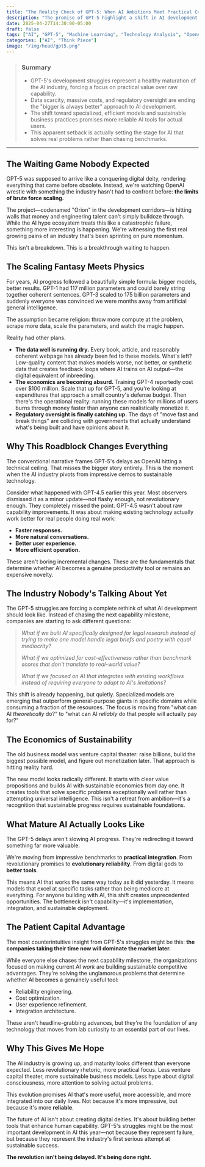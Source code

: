 ```yaml
---
title: "The Reality Check of GPT-5: When AI Ambitions Meet Practical Constraints"
description: "The promise of GPT-5 highlight a shift in AI development - from scaling up to optimizing efficiency and usability, signaling a healthier future for AI."
date: 2025-04-27T14:30:00-05:00
draft: false
tags: ["AI", "GPT-5", "Machine Learning", "Technology Analysis", "OpenAI"]
categories: ["AI", "Think Piece"]
image: "/img/head/gpt5.png"
---
```


> ### **Summary**
>
> * GPT-5's development struggles represent a healthy maturation of the AI industry, forcing a focus on practical value over raw capability.
> * Data scarcity, massive costs, and regulatory oversight are ending the "bigger is always better" approach to AI development.
> * The shift toward specialized, efficient models and sustainable business practices promises more reliable AI tools for actual users.
> * This apparent setback is actually setting the stage for AI that solves real problems rather than chasing benchmarks.

---

## The Waiting Game Nobody Expected

GPT-5 was supposed to arrive like a conquering digital deity, rendering everything that came before obsolete. Instead, we're watching OpenAI wrestle with something the industry hasn't had to confront before: **the limits of brute force scaling.**

The project—codenamed "Orion" in the development corridors—is hitting walls that money and engineering talent can't simply bulldoze through. While the AI hype ecosystem treats this like a catastrophic failure, something more interesting is happening. We're witnessing the first real growing pains of an industry that's been sprinting on pure momentum.

This isn't a breakdown. This is a breakthrough waiting to happen.

## The Scaling Fantasy Meets Physics

For years, AI progress followed a beautifully simple formula: bigger models, better results. GPT-1 had 117 million parameters and could barely string together coherent sentences. GPT-3 scaled to 175 billion parameters and suddenly everyone was convinced we were months away from artificial general intelligence.

The assumption became religion: throw more compute at the problem, scrape more data, scale the parameters, and watch the magic happen.

Reality had other plans.

* **The data well is running dry.** Every book, article, and reasonably coherent webpage has already been fed to these models. What's left? Low-quality content that makes models worse, not better, or synthetic data that creates feedback loops where AI trains on AI output—the digital equivalent of inbreeding.
* **The economics are becoming absurd.** Training GPT-4 reportedly cost over $100 million. Scale that up for GPT-5, and you're looking at expenditures that approach a small country's defense budget. Then there's the operational reality: running these models for millions of users burns through money faster than anyone can realistically monetize it.
* **Regulatory oversight is finally catching up.** The days of "move fast and break things" are colliding with governments that actually understand what's being built and have opinions about it.

## Why This Roadblock Changes Everything

The conventional narrative frames GPT-5's delays as OpenAI hitting a technical ceiling. That misses the bigger story entirely. This is the moment when the AI industry pivots from impressive demos to sustainable technology.

Consider what happened with GPT-4.5 earlier this year. Most observers dismissed it as a minor update—not flashy enough, not revolutionary enough. They completely missed the point. GPT-4.5 wasn't about raw capability improvements. It was about making existing technology actually work better for real people doing real work:

* **Faster responses.**
* **More natural conversations.**
* **Better user experience.**
* **More efficient operation.**

These aren't boring incremental changes. These are the fundamentals that determine whether AI becomes a genuine productivity tool or remains an expensive novelty.

## The Industry Nobody's Talking About Yet

The GPT-5 struggles are forcing a complete rethink of what AI development should look like. Instead of chasing the next capability milestone, companies are starting to ask different questions:

> *What if we built AI specifically designed for legal research instead of trying to make one model handle legal briefs and poetry with equal mediocrity?*
>
> *What if we optimized for cost-effectiveness rather than benchmark scores that don't translate to real-world value?*
>
> *What if we focused on AI that integrates with existing workflows instead of requiring everyone to adapt to AI's limitations?*

This shift is already happening, but quietly. Specialized models are emerging that outperform general-purpose giants in specific domains while consuming a fraction of the resources. The focus is moving from "what can AI *theoretically* do?" to "what can AI *reliably* do that people will actually pay for?"

## The Economics of Sustainability

The old business model was venture capital theater: raise billions, build the biggest possible model, and figure out monetization later. That approach is hitting reality hard.

The new model looks radically different. It starts with clear value propositions and builds AI with sustainable economics from day one. It creates tools that solve specific problems exceptionally well rather than attempting universal intelligence. This isn't a retreat from ambition—it's a recognition that sustainable progress requires sustainable foundations.

## What Mature AI Actually Looks Like

The GPT-5 delays aren't slowing AI progress. They're redirecting it toward something far more valuable.

We're moving from impressive benchmarks to **practical integration**. From revolutionary promises to **evolutionary reliability**. From digital gods to **better tools**.

This means AI that works the same way today as it did yesterday. It means models that excel at specific tasks rather than being mediocre at everything. For anyone building with AI, this shift creates unprecedented opportunities. The bottleneck isn't capability—it's implementation, integration, and sustainable deployment.

## The Patient Capital Advantage

The most counterintuitive insight from GPT-5's struggles might be this: **the companies taking their time now will dominate the market later.**

While everyone else chases the next capability milestone, the organizations focused on making current AI *work* are building sustainable competitive advantages. They're solving the unglamorous problems that determine whether AI becomes a genuinely useful tool:

* Reliability engineering.
* Cost optimization.
* User experience refinement.
* Integration architecture.

These aren't headline-grabbing advances, but they're the foundation of any technology that moves from lab curiosity to an essential part of our lives.

## Why This Gives Me Hope

The AI industry is growing up, and maturity looks different than everyone expected. Less revolutionary rhetoric, more practical focus. Less venture capital theater, more sustainable business models. Less hype about digital consciousness, more attention to solving actual problems.

This evolution promises AI that's more useful, more accessible, and more integrated into our daily lives. Not because it's more impressive, but because it's more **reliable**.

The future of AI isn't about creating digital deities. It's about building better tools that enhance human capability. GPT-5's struggles might be the most important development in AI this year—not because they represent failure, but because they represent the industry's first serious attempt at sustainable success.

**The revolution isn't being delayed. It's being done right.**
